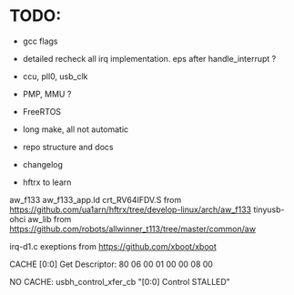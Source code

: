 # TODO:
- gcc flags
- detailed recheck all irq implementation. eps after handle_interrupt ?
- ccu, pll0, usb_clk
- PMP, MMU ?
- FreeRTOS

- long make, all not automatic
- repo structure and docs
- changelog
- hftrx to learn






aw_f133 aw_f133_app.ld crt_RV64IFDV.S from https://github.com/ua1arn/hftrx/tree/develop-linux/arch/aw_f133
tinyusb-ohci aw_lib from https://github.com/robots/allwinner_t113/tree/master/common/aw

irq-d1.c exeptions from https://github.com/xboot/xboot



CACHE
[0:0] Get Descriptor: 80 06 00 01 00 00 08 00

NO CACHE:
usbh_control_xfer_cb
"[0:0] Control STALLED"